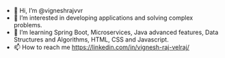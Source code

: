 - 👋 Hi, I’m @vigneshrajvvr
- 👀 I’m interested in developing applications and solving complex problems.
- 🌱 I’m learning Spring Boot, Microservices, Java advanced features, Data Structures and Algorithms, HTML, CSS and Javascript.
- 📫 How to reach me  https://linkedin.com/in/vignesh-raj-velraj/

<!---
vigneshrajvvr/vigneshrajvvr is a ✨ special ✨ repository because its `README.md` (this file) appears on your GitHub profile.
You can click the Preview link to take a look at your changes.
--->
